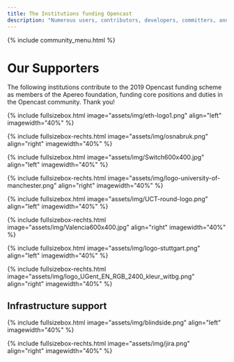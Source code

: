 ```yaml
---
title: The Institutions funding Opencast
description: "Numerous users, contributors, developers, committers, and institutions are actively working to improve Opencast and keep the software and the community alive."
---
```

{% include community_menu.html %}

# Our Supporters
The following institutions contribute to the 2019 Opencast funding scheme as members of the Apereo foundation, funding core positions and duties in the Opencast community. Thank you!

{% include fullsizebox.html
image="assets/img/eth-logo1.png"
align="left"
imagewidth="40%"
%}

{% include fullsizebox-rechts.html
image="assets/img/osnabruk.png"
align="right"
imagewidth="40%"
%}

{% include fullsizebox.html
image="assets/img/Switch600x400.jpg"
align="left"
imagewidth="40%"
%}

{% include fullsizebox-rechts.html
image="assets/img/logo-university-of-manchester.png"
align="right"
imagewidth="40%"
%}

{% include fullsizebox.html
image="assets/img/UCT-round-logo.png"
align="left"
imagewidth="40%"
%}

{% include fullsizebox-rechts.html
image="assets/img/Valencia600x400.jpg"
align="right"
imagewidth="40%"
%}

{% include fullsizebox.html
image="assets/img/logo-stuttgart.png"
align="left"
imagewidth="40%"
%}

{% include fullsizebox-rechts.html
image="assets/img/logo_UGent_EN_RGB_2400_kleur_witbg.png"
align="right"
imagewidth="40%"
%}

## Infrastructure support

{% include fullsizebox.html
image="assets/img/blindside.png"
align="left"
imagewidth="40%"
%}

{% include fullsizebox-rechts.html
image="assets/img/jira.png"
align="right"
imagewidth="40%"
%}
